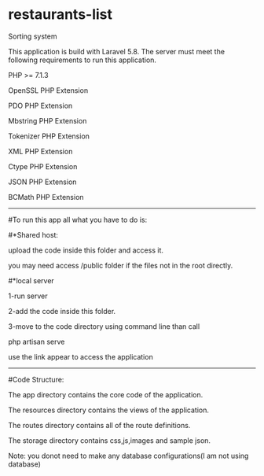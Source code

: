 # restaurants-list
Sorting system

This application is build with Laravel 5.8. The server must meet the following requirements to run this application. 

PHP >= 7.1.3

OpenSSL PHP Extension

PDO PHP Extension

Mbstring PHP Extension

Tokenizer PHP Extension

XML PHP Extension

Ctype PHP Extension

JSON PHP Extension

BCMath PHP Extension

------------------------------------------------------------------------

#To run this app all what you have to do is:

#*Shared host:

upload the code inside this folder and access it.

you may need access /public folder if the files not in the root directly.


#*local server

1-run server

2-add the code inside this folder.

3-move to the code directory using command line than call 

 php artisan serve
 
use the link appear to access the application

------------------------------------------------------------------------

#Code Structure:

The app directory contains the core code of the application.

The resources directory contains the views of the application.

The routes directory contains all of the route definitions.

The storage directory contains css,js,images and sample json.


Note: you donot need to make any database configurations(I am not using database)









